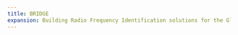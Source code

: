 ```yaml
---
title: BRIDGE
expansion: Building Radio Frequency Identification solutions for the Global Environment
---
```

